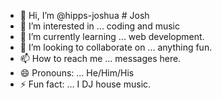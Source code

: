 - 👋 Hi, I’m @hipps-joshua # Josh
- 👀 I’m interested in ... coding and music
- 🌱 I’m currently learning ... web development.
- 💞️ I’m looking to collaborate on ... anything fun.
- 📫 How to reach me ... messages here.
- 😄 Pronouns: ... He/Him/His
- ⚡ Fun fact: ... I DJ house music.

<!---
hipps-joshua/hipps-joshua is a ✨ special ✨ repository because its `README.md` (this file) appears on your GitHub profile.
You can click the Preview link to take a look at your changes.
--->
